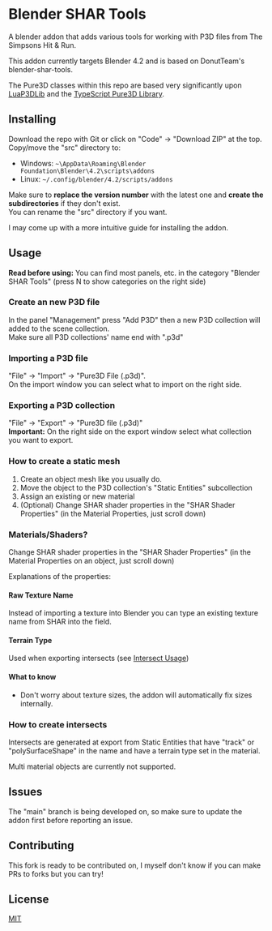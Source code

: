 # Blender SHAR Tools
A blender addon that adds various tools for working with P3D files from The Simpsons Hit & Run. 

This addon currently targets Blender 4.2 and is based on DonutTeam's blender-shar-tools.

The Pure3D classes within this repo are based very significantly upon [LuaP3DLib](https://github.com/Hampo/LuaP3DLib) and the [TypeScript Pure3D Library](https://github.com/donutteam/npm-pure3d).

## Installing
Download the repo with Git or click on "Code" -> "Download ZIP" at the top.  
Copy/move the "src" directory to:
- Windows: `~\AppData\Roaming\Blender Foundation\Blender\4.2\scripts\addons`
- Linux: `~/.config/blender/4.2/scripts/addons`

Make sure to **replace the version number** with the latest one and **create the subdirectories** if they don't exist.  
You can rename the "src" directory if you want.

I may come up with a more intuitive guide for installing the addon.

## Usage

**Read before using:** You can find most panels, etc. in the category "Blender SHAR Tools" (press N to show categories on the right side)

### Create an new P3D file
In the panel "Management" press "Add P3D" then a new P3D collection will added to the scene collection.  
Make sure all P3D collections' name end with ".p3d"

### Importing a P3D file
"File" -> "Import" -> "Pure3D File (.p3d)".  
On the import window you can select what to import on the right side.

### Exporting a P3D collection
"File" -> "Export" -> "Pure3D file (.p3d)"  
**Important:** On the right side on the export window select what collection you want to export.

### How to create a static mesh
1. Create an object mesh like you usually do.
2. Move the object to the P3D collection's "Static Entities" subcollection
3. Assign an existing or new material
4. (Optional) Change SHAR shader properties in the "SHAR Shader Properties" (in the Material Properties, just scroll down)

### Materials/Shaders?
Change SHAR shader properties in the "SHAR Shader Properties" (in the Material Properties on an object, just scroll down)

Explanations of the properties:

#### Raw Texture Name
Instead of importing a texture into Blender you can type an existing texture name from SHAR into the field.

#### Terrain Type
Used when exporting intersects (see [Intersect Usage](#how-to-create-intersects))

#### What to know

- Don't worry about texture sizes, the addon will automatically fix sizes internally.

### How to create intersects
Intersects are generated at export from Static Entities that have "track" or "polySurfaceShape" in the name and have a terrain type set in the material.

Multi material objects are currently not supported.

## Issues

The "main" branch is being developed on, so make sure to update the addon first before reporting an issue.

## Contributing
This fork is ready to be contributed on, I myself don't know if you can make PRs to forks but you can try!

## License
[MIT](https://github.com/donutteam/blender-shar-tools/blob/main/LICENSE.md)